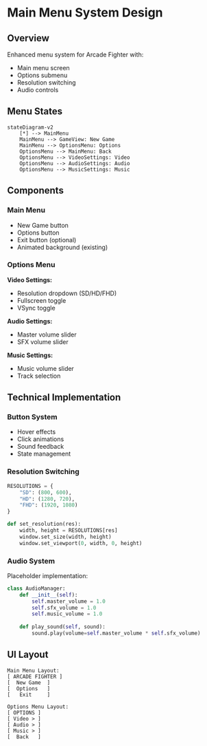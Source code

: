 # Main Menu System Design

## Overview
Enhanced menu system for Arcade Fighter with:
- Main menu screen
- Options submenu
- Resolution switching
- Audio controls

## Menu States
```mermaid
stateDiagram-v2
    [*] --> MainMenu
    MainMenu --> GameView: New Game
    MainMenu --> OptionsMenu: Options
    OptionsMenu --> MainMenu: Back
    OptionsMenu --> VideoSettings: Video
    OptionsMenu --> AudioSettings: Audio
    OptionsMenu --> MusicSettings: Music
```

## Components

### Main Menu
- New Game button
- Options button
- Exit button (optional)
- Animated background (existing)

### Options Menu
**Video Settings:**
- Resolution dropdown (SD/HD/FHD)
- Fullscreen toggle
- VSync toggle

**Audio Settings:**
- Master volume slider
- SFX volume slider

**Music Settings:**
- Music volume slider
- Track selection

## Technical Implementation

### Button System
- Hover effects
- Click animations
- Sound feedback
- State management

### Resolution Switching
```python
RESOLUTIONS = {
    "SD": (800, 600),
    "HD": (1280, 720), 
    "FHD": (1920, 1080)
}

def set_resolution(res):
    width, height = RESOLUTIONS[res]
    window.set_size(width, height)
    window.set_viewport(0, width, 0, height)
```

### Audio System
Placeholder implementation:
```python
class AudioManager:
    def __init__(self):
        self.master_volume = 1.0
        self.sfx_volume = 1.0
        self.music_volume = 1.0
    
    def play_sound(self, sound):
        sound.play(volume=self.master_volume * self.sfx_volume)
```

## UI Layout
```
Main Menu Layout:
[ ARCADE FIGHTER ]
[  New Game  ]
[  Options   ]
[   Exit     ]

Options Menu Layout:
[ OPTIONS ]
[ Video > ]
[ Audio > ]
[ Music > ]
[  Back   ]